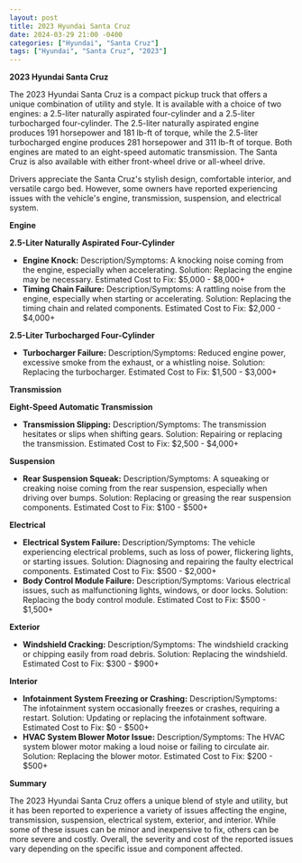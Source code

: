 ```yaml
---
layout: post
title: 2023 Hyundai Santa Cruz
date: 2024-03-29 21:00 -0400
categories: ["Hyundai", "Santa Cruz"]
tags: ["Hyundai", "Santa Cruz", "2023"]
---
```

**2023 Hyundai Santa Cruz**

The 2023 Hyundai Santa Cruz is a compact pickup truck that offers a unique combination of utility and style. It is available with a choice of two engines: a 2.5-liter naturally aspirated four-cylinder and a 2.5-liter turbocharged four-cylinder. The 2.5-liter naturally aspirated engine produces 191 horsepower and 181 lb-ft of torque, while the 2.5-liter turbocharged engine produces 281 horsepower and 311 lb-ft of torque. Both engines are mated to an eight-speed automatic transmission. The Santa Cruz is also available with either front-wheel drive or all-wheel drive.

Drivers appreciate the Santa Cruz's stylish design, comfortable interior, and versatile cargo bed. However, some owners have reported experiencing issues with the vehicle's engine, transmission, suspension, and electrical system.

**Engine**

**2.5-Liter Naturally Aspirated Four-Cylinder**

* **Engine Knock:** Description/Symptoms: A knocking noise coming from the engine, especially when accelerating. Solution: Replacing the engine may be necessary. Estimated Cost to Fix: $5,000 - $8,000+
* **Timing Chain Failure:** Description/Symptoms: A rattling noise from the engine, especially when starting or accelerating. Solution: Replacing the timing chain and related components. Estimated Cost to Fix: $2,000 - $4,000+

**2.5-Liter Turbocharged Four-Cylinder**

* **Turbocharger Failure:** Description/Symptoms: Reduced engine power, excessive smoke from the exhaust, or a whistling noise. Solution: Replacing the turbocharger. Estimated Cost to Fix: $1,500 - $3,000+

**Transmission**

**Eight-Speed Automatic Transmission**

* **Transmission Slipping:** Description/Symptoms: The transmission hesitates or slips when shifting gears. Solution: Repairing or replacing the transmission. Estimated Cost to Fix: $2,500 - $4,000+

**Suspension**

* **Rear Suspension Squeak:** Description/Symptoms: A squeaking or creaking noise coming from the rear suspension, especially when driving over bumps. Solution: Replacing or greasing the rear suspension components. Estimated Cost to Fix: $100 - $500+

**Electrical**

* **Electrical System Failure:** Description/Symptoms: The vehicle experiencing electrical problems, such as loss of power, flickering lights, or starting issues. Solution: Diagnosing and repairing the faulty electrical components. Estimated Cost to Fix: $500 - $2,000+
* **Body Control Module Failure:** Description/Symptoms: Various electrical issues, such as malfunctioning lights, windows, or door locks. Solution: Replacing the body control module. Estimated Cost to Fix: $500 - $1,500+

**Exterior**

* **Windshield Cracking:** Description/Symptoms: The windshield cracking or chipping easily from road debris. Solution: Replacing the windshield. Estimated Cost to Fix: $300 - $900+

**Interior**

* **Infotainment System Freezing or Crashing:** Description/Symptoms: The infotainment system occasionally freezes or crashes, requiring a restart. Solution: Updating or replacing the infotainment software. Estimated Cost to Fix: $0 - $500+
* **HVAC System Blower Motor Issue:** Description/Symptoms: The HVAC system blower motor making a loud noise or failing to circulate air. Solution: Replacing the blower motor. Estimated Cost to Fix: $200 - $500+

**Summary**

The 2023 Hyundai Santa Cruz offers a unique blend of style and utility, but it has been reported to experience a variety of issues affecting the engine, transmission, suspension, electrical system, exterior, and interior. While some of these issues can be minor and inexpensive to fix, others can be more severe and costly. Overall, the severity and cost of the reported issues vary depending on the specific issue and component affected.
